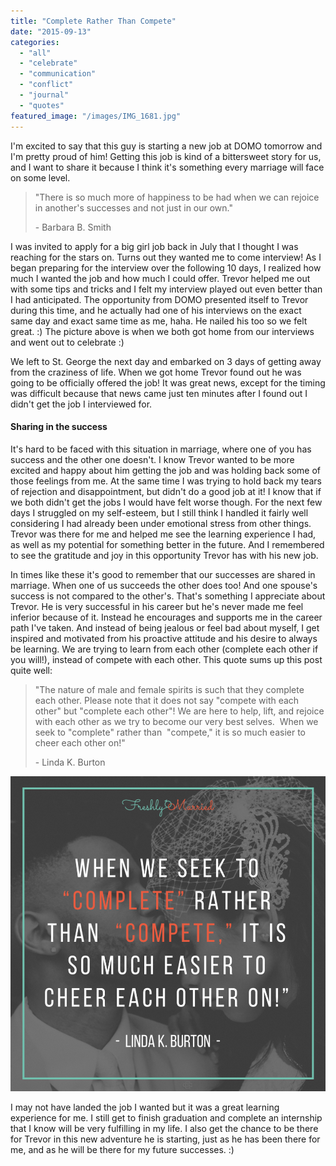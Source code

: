 ```yaml
---
title: "Complete Rather Than Compete"
date: "2015-09-13"
categories: 
  - "all"
  - "celebrate"
  - "communication"
  - "conflict"
  - "journal"
  - "quotes"
featured_image: "/images/IMG_1681.jpg"
---
```


I'm excited to say that this guy is starting a new job at DOMO tomorrow and I'm pretty proud of him! Getting this job is kind of a bittersweet story for us, and I want to share it because I think it's something every marriage will face on some level.

> "There is so much more of happiness to be had when we can rejoice in another's successes and not just in our own."
> 
> \- Barbara B. Smith

I was invited to apply for a big girl job back in July that I thought I was reaching for the stars on. Turns out they wanted me to come interview! As I began preparing for the interview over the following 10 days, I realized how much I wanted the job and how much I could offer. Trevor helped me out with some tips and tricks and I felt my interview played out even better than I had anticipated. The opportunity from DOMO presented itself to Trevor during this time, and he actually had one of his interviews on the exact same day and exact same time as me, haha. He nailed his too so we felt great. :) The picture above is when we both got home from our interviews and went out to celebrate :)

We left to St. George the next day and embarked on 3 days of getting away from the craziness of life. When we got home Trevor found out he was going to be officially offered the job! It was great news, except for the timing was difficult because that news came just ten minutes after I found out I didn't get the job I interviewed for.

#### Sharing in the success

It's hard to be faced with this situation in marriage, where one of you has success and the other one doesn't. I know Trevor wanted to be more excited and happy about him getting the job and was holding back some of those feelings from me. At the same time I was trying to hold back my tears of rejection and disappointment, but didn't do a good job at it! I know that if we both didn't get the jobs I would have felt worse though. For the next few days I struggled on my self-esteem, but I still think I handled it fairly well considering I had already been under emotional stress from other things. Trevor was there for me and helped me see the learning experience I had, as well as my potential for something better in the future. And I remembered to see the gratitude and joy in this opportunity Trevor has with his new job.

In times like these it's good to remember that our successes are shared in marriage. When one of us succeeds the other does too! And one spouse's success is not compared to the other's. That's something I appreciate about Trevor. He is very successful in his career but he's never made me feel inferior because of it. Instead he encourages and supports me in the career path I've taken. And instead of being jealous or feel bad about myself, I get inspired and motivated from his proactive attitude and his desire to always be learning. We are trying to learn from each other (complete each other if you will!), instead of compete with each other. This quote sums up this post quite well:

> "The nature of male and female spirits is such that they complete each other. Please note that it does not say "compete with each other" but "complete each other"! We are here to help, lift, and rejoice with each other as we try to become our very best selves.  When we seek to "complete" rather than  "compete," it is so much easier to cheer each other on!"
> 
> \- Linda K. Burton

![domo, new job, sharing successes in marriage, complete rather than compete, linda k burton quotes, linda k. burton quotes, lds quotes, lds quote on marriage,](/images/complete-rather-than-compete.png)

I may not have landed the job I wanted but it was a great learning experience for me. I still get to finish graduation and complete an internship that I know will be very fulfilling in my life. I also get the chance to be there for Trevor in this new adventure he is starting, just as he has been there for me, and as he will be there for my future successes. :)
